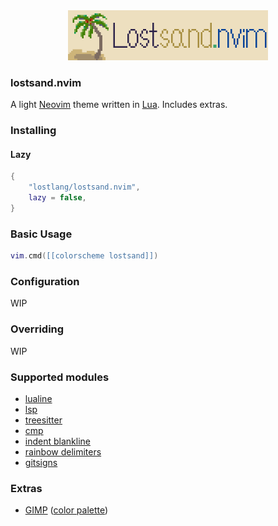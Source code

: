 <div align="center">
    <img src="./src/lostsand.gif" height="80px">
</div>

### lostsand.nvim

A light [Neovim](https://github.com/neovim/neovim) theme written in [Lua](https://www.lua.org/). Includes extras.

### Installing

#### Lazy

```lua
{
    "lostlang/lostsand.nvim",
    lazy = false,
}
```

### Basic Usage

```lua
vim.cmd([[colorscheme lostsand]])
```

### Configuration

WIP

### Overriding

WIP

### Supported modules

- [lualine](https://github.com/nvim-lualine/lualine.nvim)
- [lsp](https://github.com/neovim/nvim-lspconfig)
- [treesitter](https://github.com/nvim-treesitter/nvim-treesitter)
- [cmp](https://github.com/hrsh7th/nvim-cmp)
- [indent blankline](https://github.com/lukas-reineke/indent-blankline.nvim)
- [rainbow delimiters](https://github.com/hiphish/rainbow-delimiters.nvim)
- [gitsigns](https://github.com/lewis6991/gitsigns.nvim)

### Extras

- [GIMP](https://www.gimp.org/) ([color palette](.extras/gimp/lostsand.gpl))
